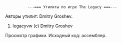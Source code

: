 ﻿              ---=== Утилиты по игре The Legacy ===---

Авторы утилит: Dmitry Groshev.

1. legacyvw (c) Dmitry Groshev

Просмотр графики. Исходный код: ассемблер.
